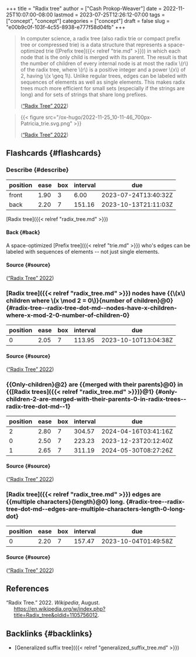 +++
title = "Radix tree"
author = ["Cash Prokop-Weaver"]
date = 2022-11-25T10:07:00-08:00
lastmod = 2023-07-25T12:26:12-07:00
tags = ["concept", "concept"]
categories = ["concept"]
draft = false
slug = "e00b9c0f-103f-4c55-8938-e777f58d04fb"
+++

> In computer science, a radix tree (also radix trie or compact prefix tree or compressed trie) is a data structure that represents a space-optimized trie ([Prefix tree]({{< relref "trie.md" >}})) in which each node that is the only child is merged with its parent. The result is that the number of children of every internal node is at most the radix \\(r\\) of the radix tree, where \\(r\\) is a positive integer and a power \\(x\\) of 2, having \\(x \geq 1\\). Unlike regular trees, edges can be labeled with sequences of elements as well as single elements. This makes radix trees much more efficient for small sets (especially if the strings are long) and for sets of strings that share long prefixes.
>
> (<a href="#citeproc_bib_item_1">“Radix Tree” 2022</a>)

<!--quoteend-->

>
>
> {{< figure src="/ox-hugo/2022-11-25_10-11-46_700px-Patricia_trie.svg.png" >}}
>
> (<a href="#citeproc_bib_item_1">“Radix Tree” 2022</a>)


## Flashcards {#flashcards}


### Describe {#describe}

| position | ease | box | interval | due                  |
|----------|------|-----|----------|----------------------|
| front    | 1.90 | 3   | 6.00     | 2023-07-24T13:40:32Z |
| back     | 2.20 | 7   | 151.16   | 2023-10-13T21:11:03Z |

[Radix tree]({{< relref "radix_tree.md" >}})


#### Back {#back}

A space-optimized [Prefix tree]({{< relref "trie.md" >}}) who's edges can be labeled with sequences of elements -- not just single elements.


#### Source {#source}

(<a href="#citeproc_bib_item_1">“Radix Tree” 2022</a>)


### [Radix tree]({{< relref "radix_tree.md" >}}) nodes have {{\\(x\\) children where \\(x \mod 2 = 0\\)}{number of children}@0} {#radix-tree--radix-tree-dot-md--nodes-have-x-children-where-x-mod-2-0-number-of-children-0}

| position | ease | box | interval | due                  |
|----------|------|-----|----------|----------------------|
| 0        | 2.05 | 7   | 113.95   | 2023-10-10T13:04:38Z |


#### Source {#source}

(<a href="#citeproc_bib_item_1">“Radix Tree” 2022</a>)


### {{Only-children}@2} are {{merged with their parents}@0} in {{[Radix trees]({{< relref "radix_tree.md" >}})}@1} {#only-children-2-are-merged-with-their-parents-0-in-radix-trees--radix-tree-dot-md--1}

| position | ease | box | interval | due                  |
|----------|------|-----|----------|----------------------|
| 2        | 2.80 | 7   | 304.57   | 2024-04-16T03:41:16Z |
| 0        | 2.50 | 7   | 223.23   | 2023-12-23T20:12:40Z |
| 1        | 2.65 | 7   | 311.19   | 2024-05-30T08:27:26Z |


#### Source {#source}

(<a href="#citeproc_bib_item_1">“Radix Tree” 2022</a>)


### [Radix tree]({{< relref "radix_tree.md" >}}) edges are {{multiple characters}{length}@0} long. {#radix-tree--radix-tree-dot-md--edges-are-multiple-characters-length-0-long-dot}

| position | ease | box | interval | due                  |
|----------|------|-----|----------|----------------------|
| 0        | 2.20 | 7   | 157.47   | 2023-10-04T01:49:58Z |


#### Source {#source}

(<a href="#citeproc_bib_item_1">“Radix Tree” 2022</a>)

## References

<style>.csl-entry{text-indent: -1.5em; margin-left: 1.5em;}</style><div class="csl-bib-body">
  <div class="csl-entry"><a id="citeproc_bib_item_1"></a>“Radix Tree.” 2022. <i>Wikipedia</i>, August. <a href="https://en.wikipedia.org/w/index.php?title=Radix_tree&oldid=1105756012">https://en.wikipedia.org/w/index.php?title=Radix_tree&#38;oldid=1105756012</a>.</div>
</div>


## Backlinks {#backlinks}

-   [Generalized suffix tree]({{< relref "generalized_suffix_tree.md" >}})
